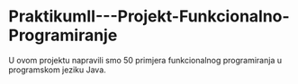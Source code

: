 # PraktikumII---Projekt-Funkcionalno-Programiranje
U ovom projektu napravili smo 50 primjera funkcionalnog programiranja u programskom jeziku Java. 
